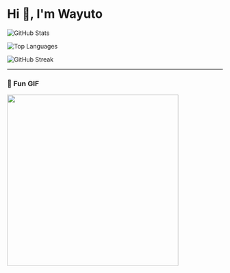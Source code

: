# Hi 👋, I'm Wayuto

![GitHub Stats](https://github-readme-stats.vercel.app/api?username=wayuto&show_icons=true&theme=radical)


![Top Languages](https://github-readme-stats.vercel.app/api/top-langs/?username=wayuto&layout=compact&theme=radical)


![GitHub Streak](https://github-readme-streak-stats.herokuapp.com/?user=wayuto&theme=radical)

---

### 🎉 Fun GIF
<img src="https://media.giphy.com/media/3o6Zt481isNVuQI1l6/giphy.gif" width="400" />
